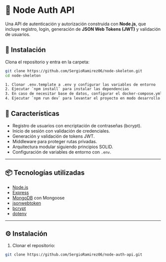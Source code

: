 # 🔐 Node Auth API

Una API de autenticación y autorización construida con **Node.js**, que incluye registro, login, generación de **JSON Web Tokens (JWT)** y validación de usuarios. 
## 🚀 Instalación

Clona el repositorio y entra en la carpeta:

```bash
git clone https://github.com/SergioRamirez06/node-skeleton.git
cd node-skeleton

1. Clonar .env.template a .env y configurar las variables de entorno
2. Ejecutar `npm install` para instalar las dependencias
3. En caso de necesitar base de datos, configurar el docker-compose.yml y ejecutar `docker-compose up -d` para levantar los servicios deseados.
4. Ejecutar `npm run dev` para levantar el proyecto en modo desarrollo.
```

## 🚀 Características

- Registro de usuarios con encriptación de contraseñas (bcrypt).  
- Inicio de sesión con validación de credenciales.  
- Generación y validación de tokens JWT.  
- Middleware para proteger rutas privadas.  
- Arquitectura modular siguiendo principios SOLID.  
- Configuración de variables de entorno con `.env`.  

---

## 📦 Tecnologías utilizadas

- [Node.js](https://nodejs.org/)  
- [Express](https://expressjs.com/)  
- [MongoDB](https://www.mongodb.com/) con Mongoose  
- [jsonwebtoken](https://github.com/auth0/node-jsonwebtoken)  
- [bcrypt](https://www.npmjs.com/package/bcrypt)  
- [dotenv](https://www.npmjs.com/package/dotenv)  

---

## ⚙️ Instalación

1. Clonar el repositorio:

```bash
git clone https://github.com/SergioRamirez06/node-auth-api.git
